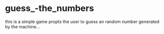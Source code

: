 # guess_-the_numbers
this is a simple game propts the user to guess an random number generated by the machine...
